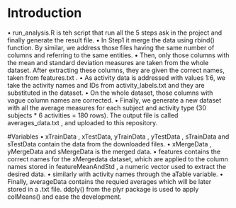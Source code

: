 # Introduction

•  run_analysis.R is teh script that run all the 5 steps ask in the project and finally generate the result file.
•  In Step1 it merge the data using rbind()  function. By similar, we address those files having the same number of columns and referring to the same entities.
• Then, only those columns with the mean and standard deviation measures are taken from the whole dataset. After extracting these columns, they are given the correct names, taken from  features.txt .
• As activity data is addressed with values 1:6, we take the activity names and IDs from  activity_labels.txt  and they are substituted in the dataset.
• On the whole dataset, those columns with vague column names are corrected.
• Finally, we generate a new dataset with all the average measures for each subject and activity type (30 subjects * 6 activities = 180 rows). The output file is called  averages_data.txt , and uploaded to this repository.



#Variables
• xTrainData ,  xTestData, yTrainData , yTestData ,  sTrainData  and  sTestData  contain the data from the downloaded files.
• xMergeData ,  yMergeData  and  sMergeData  is the merged data.
• features  contains the correct names for the  xMergedata  dataset, which are applied to the column names stored in  featureMeanAndStd , a numeric vector used to extract the desired data.
• similarly with activity names through the  aTable  variable.
• Finally, averageData  contains the requied averages which will be later stored in a  .txt  file.  ddply()  from the plyr package is used to apply  colMeans()  and ease the development.
